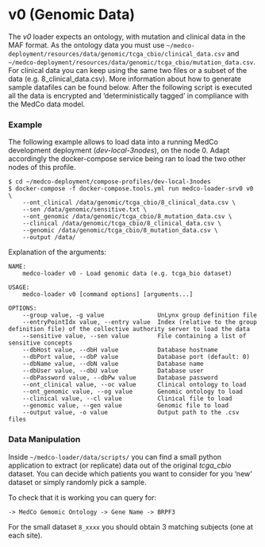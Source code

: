 # v0 \(Genomic Data\)

The _v0_ loader expects an ontology, with mutation and clinical data in the MAF format. As the ontology data you must use `~/medco-deployment/resources/data/genomic/tcga_cbio/clinical_data.csv` and `~/medco-deployment/resources/data/genomic/tcga_cbio/mutation_data.csv`. For clinical data you can keep using the same two files or a subset of the data \(e.g. 8\_clinical\_data.csv\). More information about how to generate sample datafiles can be found below. After the following script is executed all the data is encrypted and ‘deterministically tagged’ in compliance with the MedCo data model.

### Example

The following example allows to load data into a running MedCo development deployment \(_dev-local-3nodes_\), on the node 0. Adapt accordingly the docker-compose service being ran to load the two other nodes of this profile.

```text
$ cd ~/medco-deployment/compose-profiles/dev-local-3nodes
$ docker-compose -f docker-compose.tools.yml run medco-loader-srv0 v0 \
    --ont_clinical /data/genomic/tcga_cbio/8_clinical_data.csv \
    --sen /data/genomic/sensitive.txt \
    --ont_genomic /data/genomic/tcga_cbio/8_mutation_data.csv \
    --clinical /data/genomic/tcga_cbio/8_clinical_data.csv \
    --genomic /data/genomic/tcga_cbio/8_mutation_data.csv \
    --output /data/
```

Explanation of the arguments:

```text
NAME:
    medco-loader v0 - Load genomic data (e.g. tcga_bio dataset)

USAGE:
    medco-loader v0 [command options] [arguments...]

OPTIONS:
    --group value, -g value               UnLynx group definition file
    --entryPointIdx value, --entry value  Index (relative to the group definition file) of the collective authority server to load the data
    --sensitive value, --sen value        File containing a list of sensitive concepts
    --dbHost value, --dbH value           Database hostname
    --dbPort value, --dbP value           Database port (default: 0)
    --dbName value, --dbN value           Database name
    --dbUser value, --dbU value           Database user
    --dbPassword value, --dbPw value      Database password
    --ont_clinical value, --oc value      Clinical ontology to load
    --ont_genomic value, --og value       Genomic ontology to load
    --clinical value, --cl value          Clinical file to load
    --genomic value, --gen value          Genomic file to load
    --output value, -o value              Output path to the .csv files
```

### Data Manipulation

Inside `~/medco-loader/data/scripts/` you can find a small python application to extract \(or replicate\) data out of the original _tcga\_cbio_ dataset. You can decide which patients you want to consider for you ‘new’ dataset or simply randomly pick a sample.

To check that it is working you can query for:

`-> MedCo Gemomic Ontology -> Gene Name -> BRPF3`

For the small dataset `8_xxxx` you should obtain 3 matching subjects \(one at each site\).


